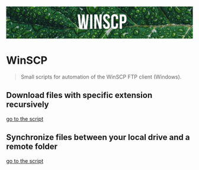![Banner](images/banner.jpg)

# WinSCP

> Small scripts for automation of the WinSCP FTP client (Windows).

## Download files with specific extension recursively

[go to the script](https://github.com/cavo789/winscp/tree/master/download_recursive)

## Synchronize files between your local drive and a remote folder

[go to the script](https://github.com/cavo789/winscp/tree/master/synchronize)
